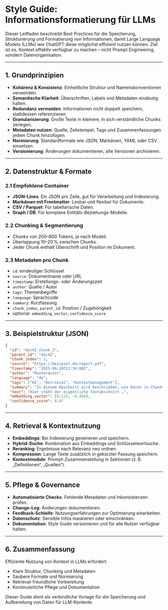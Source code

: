 # Style Guide: Informationsformatierung für LLMs

Dieser Leitfaden beschreibt Best Practices für die Speicherung, Strukturierung und Formatierung von Informationen, damit Large Language Models (LLMs) wie ChatGPT diese möglichst effizient nutzen können. Ziel ist es, Kontext effektiv verfügbar zu machen – nicht Prompt Engineering, sondern Datenorganisation.

---

## 1. Grundprinzipien

- **Kohärenz & Konsistenz**: Einheitliche Struktur und Namenskonventionen verwenden.
- **Semantische Klarheit**: Überschriften, Labels und Metadaten eindeutig halten.
- **Redundanz vermeiden**: Informationen nicht doppelt speichern, stattdessen referenzieren.
- **Granularisierung**: Große Texte in kleinere, in sich verständliche Chunks zerlegen.
- **Metadaten nutzen**: Quelle, Zeitstempel, Tags und Zusammenfassungen jedem Chunk hinzufügen.
- **Normierung**: Standardformate wie JSON, Markdown, YAML oder CSV einsetzen.
- **Versionierung**: Änderungen dokumentieren, alte Versionen archivieren.

---

## 2. Datenstruktur & Formate

### 2.1 Empfohlene Container
- **JSON-Lines**: Ein JSON pro Zeile, gut für Verarbeitung und Indexierung.
- **Markdown mit Frontmatter**: Lesbar und flexibel für Dokumente.
- **CSV / Parquet**: Für tabellarische Daten.
- **Graph / DB**: Für komplexe Entitäts-Beziehungs-Modelle.

### 2.2 Chunking & Segmentierung
- Chunks von 200–800 Tokens, je nach Modell.
- Überlappung 10–20 % zwischen Chunks.
- Jeder Chunk enthält Überschrift und Position im Dokument.

### 2.3 Metadaten pro Chunk
- `id`: eindeutiger Schlüssel  
- `source`: Dokumentname oder URL  
- `timestamp`: Erstellungs- oder Änderungszeit  
- `author`: Quelle / Autor  
- `tags`: Themenbegriffe  
- `language`: Sprachcode  
- `summary`: Kurzfassung  
- `chunk_index`, `parent_id`: Position / Zugehörigkeit  
- optional: `embedding_vector`, `confidence_score`

---

## 3. Beispielstruktur (JSON)

```json
{
  "id": "doc42_chunk_3",
  "parent_id": "doc42",
  "chunk_index": 3,
  "source": "https://beispiel.de/report.pdf",
  "timestamp": "2025-09-20T12:34:00Z",
  "author": "Musterautor",
  "language": "de",
  "tags": ["KI", "Retrieval", "Kontextmanagement"],
  "summary": "In diesem Abschnitt wird beschrieben, wie Daten in Chunks zerlegt werden.",
  "text": "Hier steht der eigentliche Textabschnitt …",
  "embedding_vector": [0.123, -0.456],
  "confidence_score": 0.87
}
```

---

## 4. Retrieval & Kontextnutzung

- **Embeddings**: Bei Indexierung generieren und speichern.  
- **Hybrid-Suche**: Kombination aus Embeddings und Schlüsselwortsuche.  
- **Reranking**: Ergebnisse nach Relevanz neu ordnen.  
- **Kompression**: Lange Texte zusätzlich in gekürzter Fassung speichern.  
- **Kontextmodule**: Prompt-Zusammenstellung in Sektionen (z. B. „Definitionen“, „Quellen“).

---

## 5. Pflege & Governance

- **Automatisierte Checks**: Fehlende Metadaten und Inkonsistenzen prüfen.  
- **Change-Log**: Änderungen dokumentieren.  
- **Feedback-Schleife**: Nutzungserfahrungen zur Optimierung einarbeiten.  
- **Datenschutz**: Sensible Infos maskieren oder einschränken.  
- **Dokumentation**: Style Guide versionieren und für alle Nutzer verfügbar halten.

---

## 6. Zusammenfassung

Effiziente Nutzung von Kontext in LLMs erfordert:  
- Klare Struktur, Chunking und Metadaten  
- Saubere Formate und Normierung  
- Retrieval-freundliche Vorbereitung  
- Kontinuierliche Pflege und Dokumentation

Dieser Guide dient als verbindliche Vorlage für die Speicherung und Aufbereitung von Daten für LLM-Kontexte.
